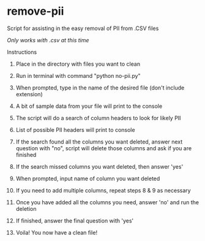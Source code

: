 # remove-pii
Script for assisting in the easy removal of PII from .CSV files

*Only works with .csv at this time*

Instructions

1. Place in the directory with files you want to clean

2. Run in terminal with command "python no-pii.py"

3. When prompted, type in the name of the desired file (don't include extension)

4. A bit of sample data from your file will print to the console

5. The script will do a search of column headers to look for likely PII

6. List of possible PII headers will print to console

7. If the search found all the columns you want deleted, answer next question with "no", script will delete those columns and ask if you are finished

8. If the search missed columns you want deleted, then answer 'yes'

9. When prompted, input name of column you want deleted

10. If you need to add multiple columns, repeat steps 8 & 9 as necessary

11. Once you have added all the columns you need, answer 'no' and run the deletion

12. If finished, answer the final question with 'yes'

13. Voila! You now have a clean file!

